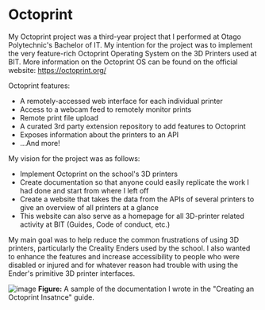 # Octoprint

My Octoprint project was a third-year project that I performed at Otago Polytechnic's Bachelor of IT. My intention for the project was to implement the very feature-rich Octoprint Operating System on the 3D Printers used at BIT. More information on the Octoprint OS can be found on the official website: https://octoprint.org/

Octoprint features:
- A remotely-accessed web interface for each individual printer
- Access to a webcam feed to remotely monitor prints
- Remote print file upload
- A curated 3rd party extension repository to add features to Octoprint
- Exposes information about the printers to an API
- ...And more!

My vision for the project was as follows:
- Implement Octoprint on the school's 3D printers
- Create documentation so that anyone could easily replicate the work I had done and start from where I left off
- Create a website that takes the data from the APIs of several printers to give an overview of all printers at a glance
- This website can also serve as a homepage for all 3D-printer related activity at BIT (Guides, Code of conduct, etc.)

My main goal was to help reduce the common frustrations of using 3D printers, particularly the Creality Enders used by the school. I also wanted to enhance the features and increase accessibility to people who were disabled or injured and for whatever reason had trouble with using the Ender's primitive 3D printer interfaces.

![image](https://user-images.githubusercontent.com/57237159/201842625-fe3a7817-dd75-44b6-b592-f3358073afb2.png)
**Figure:** A sample of the documentation I wrote in the "Creating an Octoprint Insatnce" guide.
